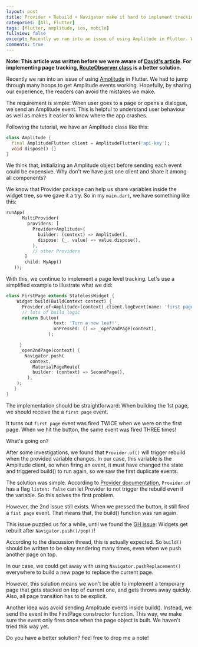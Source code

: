 ```yaml
---
layout: post
title: Provider + Rebuild + Navigator make it hard to implement tracking 
categories: [All, Flutter]
tags: [flutter, amplitude, ios, mobile]
fullview: false
excerpt: Recently we ran into an issue of using Amplitude in Flutter. We had to jump through a few hoops to get Amplitude events working. Hopefully, by sharing our experience, the readers can avoid the mistakes we make.
comments: true
---
```


**Note: This article was written before we were aware of [David's article](https://medium.com/flutter-community/how-to-track-screen-transitions-in-flutter-with-routeobserver-733984a90dea). For implementing page tracking, [RouteObserver class](https://api.flutter.dev/flutter/widgets/RouteObserver-class.html) is a better solution.** 

Recently we ran into an issue of using [Amplitude](https://github.com/amplitude/Amplitude-Flutter) in Flutter. We had to jump through many hoops to get Amplitude events working. Hopefully, by sharing our experience, the readers can avoid the mistakes we make.

The requirement is simple: When user goes to a page or opens a dialogue, we send an Amplitude event. This is helpful to understand user behaviour as well as makes it easier to know where the app crashes.

Following the tutorial, we have an Amplitude class like this:

```dart
class Amplitude {
  final AmplitudeFlutter client = AmplitudeFlutter('api-key'); 
  void dispose() {}
}
```

We think that, initializing an Amplitude object before sending each event could be expensive. Why don't we have just one client and share it among all components? 

We know that Provider package can help us share variables inside the widget tree, so we gave it a try. So in my `main.dart`, we have something like this:

```dart
runApp(
      MultiProvider(
        providers: [
          Provider<Amplitude>(
            builder: (context) => Amplitude(),
            dispose: (_, value) => value.dispose(),
          ),
          // other Providers
       ]
       child: MyApp()
   ));
```
With this, we continue to implement a page level tracking. Let's use a simplified example to illustrate what we did:

```dart
class FirstPage extends StatelessWidget {
    Widget build(BuildContext context) {
      Provider.of<Amplitude>(context).client.logEvent(name: 'first page');
      // lots of build logic
      return Button(
                  text: 'Turn a new leaf!',
                  onPressed: () => _open2ndPage(context),
                );

     }
     _open2ndPage(context) {
       Navigator.push(
         context,
          MaterialPageRoute(
          builder: (context) => SecondPage(),
        ),
    );
   }
}
```
The implementation should be straightforward: When building the 1st page, we should receive the a `first page` event. 

It turns out `first page` event was fired TWICE when we were on the first page. When we hit the button, the same event was fired THREE times!

What's going on?

After some investigations, we found that `Provider.of()` will trigger rebuild when the provided variable changes. In our case, this variable is the Amplitude client, so when firing an event, it must have changed the state and triggered build() to run again, so we saw the first duplicate events.

The solution was simple. According to [Provider documentation](https://pub.dev/packages/provider), `Provider.of` has a flag `listen: false` can let Provider to not trigger the rebuild even if the variable. So this solves the first problem.

However, the 2nd issue still exists. When we pressed the button, it still fired a `fist page` event. That means that, the build() function was run again. 

This issue puzzled us for a while, until we found the [GH issue](https://github.com/flutter/flutter/issues/18366):  Widgets get rebuilt after `Navigator.push()/pop()`! 

According to the discussion thread, this is actually expected. So `build()` should be written to be okay rendering many times, even when we push another page on top.

In our case, we could get away with using `Navigator.pushReplacement()` everywhere to build a new page to replace the current page. 

However, this solution means we won't be able to implement a temporary page that gets stacked on top of current one,  and gets throws away quickly. Also, all page transition has to be explicit.

Another idea was avoid sending Amplitude events inside build(). Instead, we send the event in the FirstPage constructor function. This way, we make sure the event only fires once when the page object is built. We haven't tried this way yet.

Do you have a better solution? Feel free to drop me a note!
